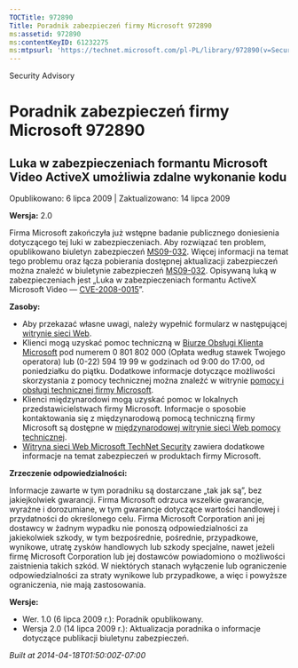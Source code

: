```yaml
---
TOCTitle: 972890
Title: Poradnik zabezpieczeń firmy Microsoft 972890
ms:assetid: 972890
ms:contentKeyID: 61232275
ms:mtpsurl: 'https://technet.microsoft.com/pl-PL/library/972890(v=Security.10)'
---
```


Security Advisory

Poradnik zabezpieczeń firmy Microsoft 972890
============================================

Luka w zabezpieczeniach formantu Microsoft Video ActiveX umożliwia zdalne wykonanie kodu
----------------------------------------------------------------------------------------

Opublikowano: 6 lipca 2009 | Zaktualizowano: 14 lipca 2009

**Wersja:** 2.0

Firma Microsoft zakończyła już wstępne badanie publicznego doniesienia dotyczącego tej luki w zabezpieczeniach. Aby rozwiązać ten problem, opublikowano biuletyn zabezpieczeń [MS09-032](http://go.microsoft.com/fwlink/?linkid=157386). Więcej informacji na temat tego problemu oraz łącza pobierania dostępnej aktualizacji zabezpieczeń można znaleźć w biuletynie zabezpieczeń [MS09-032](http://go.microsoft.com/fwlink/?linkid=157386). Opisywaną luką w zabezpieczeniach jest „Luka w zabezpieczeniach formantu ActiveX Microsoft Video — [CVE-2008-0015](http://www.cve.mitre.org/cgi-bin/cvename.cgi?name=cve-2008-0015)”.

**Zasoby:**

-   Aby przekazać własne uwagi, należy wypełnić formularz w następującej [witrynie sieci Web](https://support.microsoft.com/common/survey.aspx?scid=sw;en;1257&amp;showpage=1&amp;ws=technet&amp;sd=tech).
-   Klienci mogą uzyskać pomoc techniczną w [Biurze Obsługi Klienta Microsoft](http://go.microsoft.com/fwlink/?linkid=21131) pod numerem 0 801 802 000 (Opłata według stawek Twojego operatora) lub (0-22) 594 19 99 w godzinach od 9:00 do 17:00, od poniedziałku do piątku. Dodatkowe informacje dotyczące możliwości skorzystania z pomocy technicznej można znaleźć w witrynie [pomocy i obsługi technicznej firmy Microsoft](http://support.microsoft.com/?ln=pl).
-   Klienci międzynarodowi mogą uzyskać pomoc w lokalnych przedstawicielstwach firmy Microsoft. Informacje o sposobie kontaktowania się z międzynarodową pomocą techniczną firmy Microsoft są dostępne w [międzynarodowej witrynie sieci Web pomocy technicznej](http://go.microsoft.com/fwlink/?linkid=21155).
-   [Witryna sieci Web Microsoft TechNet Security](http://go.microsoft.com/fwlink/?linkid=21132) zawiera dodatkowe informacje na temat zabezpieczeń w produktach firmy Microsoft.

**Zrzeczenie odpowiedzialności:**

Informacje zawarte w tym poradniku są dostarczane „tak jak są”, bez jakiejkolwiek gwarancji. Firma Microsoft odrzuca wszelkie gwarancje, wyraźne i dorozumiane, w tym gwarancje dotyczące wartości handlowej i przydatności do określonego celu. Firma Microsoft Corporation ani jej dostawcy w żadnym wypadku nie ponoszą odpowiedzialności za jakiekolwiek szkody, w tym bezpośrednie, pośrednie, przypadkowe, wynikowe, utratę zysków handlowych lub szkody specjalne, nawet jeżeli firmę Microsoft Corporation lub jej dostawców powiadomiono o możliwości zaistnienia takich szkód. W niektórych stanach wyłączenie lub ograniczenie odpowiedzialności za straty wynikowe lub przypadkowe, a więc i powyższe ograniczenia, nie mają zastosowania.

**Wersje:**

-   Wer. 1.0 (6 lipca 2009 r.): Poradnik opublikowany.
-   Wersja 2.0 (14 lipca 2009 r.): Aktualizacja poradnika o informacje dotyczące publikacji biuletynu zabezpieczeń.

*Built at 2014-04-18T01:50:00Z-07:00*
